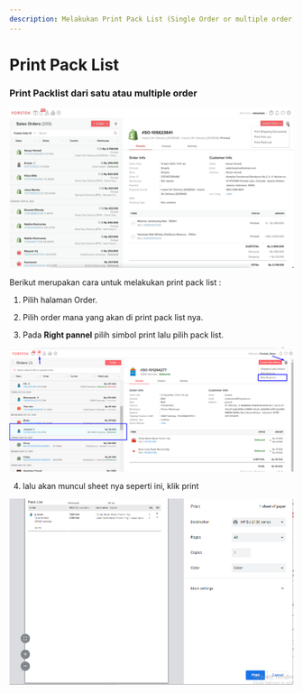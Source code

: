 ```yaml
---
description: Melakukan Print Pack List (Single Order or multiple order)
---
```


# Print Pack List

### Print Packlist dari satu atau multiple order 

![](../../.gitbook/assets/packlist.gif)



Berikut merupakan cara untuk melakukan print pack list : 

1. Pilih halaman Order.

2. Pilih order mana yang akan di print pack list nya. 

3. Pada **Right pannel** pilih simbol print lalu pilih pack list.

![](../../.gitbook/assets/image%20%28260%29.png)

4. lalu akan muncul sheet nya seperti ini, klik print

![](../../.gitbook/assets/image%20%28267%29.png)

